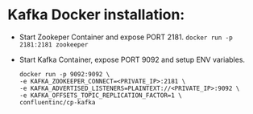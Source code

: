 # Kafka Docker installation:

- Start Zookeper Container and expose PORT 2181.
     ```docker run -p 2181:2181 zookeeper```

- Start Kafka Container, expose PORT 9092 and setup ENV variables.
    ```
    docker run -p 9092:9092 \
    -e KAFKA_ZOOKEEPER_CONNECT=<PRIVATE_IP>:2181 \
    -e KAFKA_ADVERTISED_LISTENERS=PLAINTEXT://<PRIVATE_IP>:9092 \
    -e KAFKA_OFFSETS_TOPIC_REPLICATION_FACTOR=1 \
    confluentinc/cp-kafka
